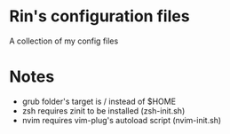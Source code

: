 # Rin's configuration files

A collection of my config files

# Notes

* grub folder's target is / instead of $HOME
* zsh requires zinit to be installed (zsh-init.sh)
* nvim requires vim-plug's autoload script (nvim-init.sh)
